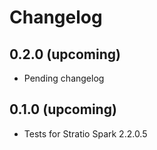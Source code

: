 # Changelog

## 0.2.0 (upcoming)

* Pending changelog

## 0.1.0 (upcoming)

* Tests for Stratio Spark 2.2.0.5

